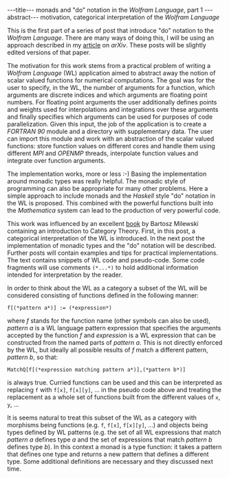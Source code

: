---title--- monads and "do" notation in the *Wolfram Language*, part 1
---abstract--- motivation, categorical interpretation of the *Wolfram Language*

This is the first part of a series of post that introduce "do" notation
to the *Wolfram Language*. There are many ways of doing this, I will be 
using an approach described in my <a id = "NCE" href = https://arxiv.org/abs/2005.09478>article</a>
on *arXiv*. These posts will be slightly edited versions of that paper.

The motivation for this work stems from a practical problem of writing a
*Wolfram Language* (WL) application aimed to abstract away the notion of
scalar valued functions for numerical computations. The goal was for the
user to specify, in the WL, the number of arguments for a function,
which arguments are discrete indices and which arguments are floating
point numbers. For floating point arguments the user additionally
defines points and weights used for interpolations and integrations over
these arguments and finally specifies which arguments can be used for
purposes of code parallelization. Given this input, the job of the
application is to create a *FORTRAN 90* module and a directory with
supplementary data. The user can import this module and work with an
abstraction of the scalar valued functions: store function values on
different cores and handle them using different *MPI* and *OPENMP*
threads, interpolate function values and integrate over function
arguments.

The implementation works, more or less :-)
Basing the implementation around monadic types was really helpful.
The monadic style of programming
can also be appropriate for many other problems. Here a
simple approach to include monads and the *Haskell* style "do\" notation
in the WL is proposed. This combined with the powerful functions built
into the *Mathematica* system can lead to
the production of very powerful code.

This work was influenced by an excellent 
<a id = "NCE" href = https://www.blurb.com/b/9621951-category-theory-for-programmers-new-edition-hardco>book</a> by Bartosz Milewski
containing an introduction to Category Theory. First, in this post,
a categorical interpretation of
the WL is introduced. In the next post the
implementation of monadic types and the "do" notation will be described. 
Further posts will contain
examples and tips for practical implementations.
The text contains snippets of WL code and pseudo-code. Some
code fragments will use comments `(*...*)` to hold additional
information intended for interpretation by the reader.

In order to think about the WL as a category a subset of the WL will be
considered consisting of functions defined in the following manner:

    f[(*pattern a*)] := (*expression*)

where *f* stands for the function name (other symbols can also be used),
*pattern a* is a WL language pattern expression that specifies the
arguments accepted by the function *f* and *expression* is a WL
expression that can be constructed from the named parts of *pattern a*.
This is not directly enforced by the WL, but ideally all possible
results of *f* match a different pattern, *pattern b*, so that:

    MatchQ[f[(*expression matching pattern a*)],(*pattern b*)]

is always true. Curried functions can be used and this can be
interpreted as replacing `f` with `f[x]`, `f[x][y]`, ... in the pseudo
code above and treating the replacement as a whole set of functions
built from the different values of `x`, `y`, ...

It is seems natural to treat this subset of the WL as a category with
morphisms being functions (e.g. `f`, `f[x]`, `f[x][y]`, ...) and objects
being types defined by WL patterns (e.g. the set of all WL expressions
that match *pattern a* defines type *a* and the set of expressions that
match *pattern b* defines type *b*). In this context a monad is a type
function: it takes a pattern that defines one type and returns a new
pattern that defines a different type. Some additional definitions are
necessary and they discussed next time.

